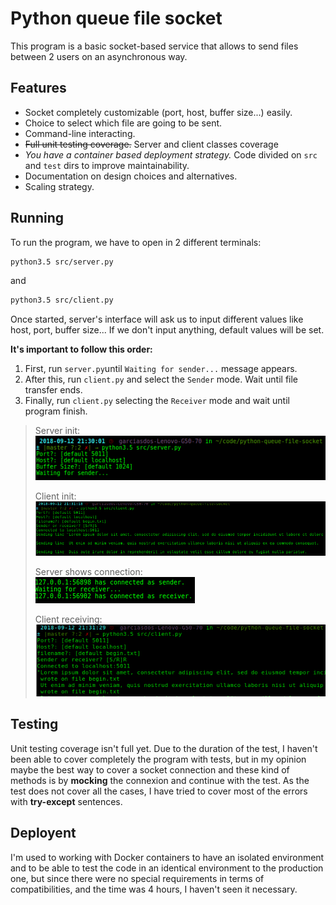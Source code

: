 # Python queue file socket

This program is a basic socket-based service that allows to send files between 2 users on an asynchronous way.

## Features
  - Socket completely customizable (port, host, buffer size...) easily.
  - Choice to select which file are going to be sent.
  - Command-line interacting.
  - ~~Full unit testing coverage.~~ Server and client classes coverage
  - *You have a container based deployment strategy.* Code divided on `src` and `test` dirs to improve maintainability.
  - Documentation on design choices and alternatives.
  - Scaling strategy.

## Running
To run the program, we have to open in 2 different terminals:
```bash
python3.5 src/server.py
```
and
```bash
python3.5 src/client.py
```

Once started, server's interface will ask us to input different values like host, port, buffer size... If we don't input anything, default values will be set.

**It's important to follow this order:**
1. First, run `server.py`until ```Waiting for sender...``` message appears.
2. After this, run `client.py` and select the `Sender` mode. Wait until file transfer ends.
3. Finally, run `client.py` selecting the `Receiver` mode and wait until program finish.

>Server init:   
> ![Alt text](img/running/server.png?raw=true "Server init")
>    
> Client init:  
> ![Alt text](img/running/client-sender.png?raw=true "Client init")
> 
> Server shows connection:  
> ![Alt text](img/running/server2.png?raw=true "Server receive")  
>    
> Client receiving:
> ![Alt text](img/running/client-receiver.png?raw=true "Client receiving")

## Testing

Unit testing coverage isn't full yet. Due to the duration of the test, I haven't been able to cover completely
the program with tests, but in my opinion maybe the best way to cover a socket connection and these kind of methods is by __mocking__ 
the connexion and continue with the test. As the test does not cover all the cases, I have tried to cover most of the 
errors with __try-except__ sentences.

## Deployent

I'm used to working with Docker containers to have an isolated environment and to be able to test the code in an identical
 environment to the production one, but since there were no special requirements in terms of compatibilities, 
 and the time was 4 hours, I haven't seen it necessary.